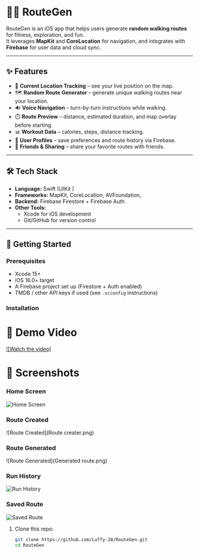 # 🚶‍♂️ RouteGen

RouteGen is an iOS app that helps users generate **random walking routes** for fitness, exploration, and fun.  
It leverages **MapKit** and **CoreLocation** for navigation, and integrates with **Firebase** for user data and cloud sync.

---

## ✨ Features

- 📍 **Current Location Tracking** – see your live position on the map.
- 🗺️ **Random Route Generator** – generate unique walking routes near your location.
- 🔊 **Voice Navigation** – turn-by-turn instructions while walking.
- ⏱️ **Route Preview** – distance, estimated duration, and map overlay before starting.
- 📊 **Workout Data** – calories, steps, distance tracking.
- 👤 **User Profiles** – save preferences and route history via Firebase.
- 🤝 **Friends & Sharing** – share your favorite routes with friends.

---

## 🛠️ Tech Stack

- **Language:** Swift (UIKit )  
- **Frameworks:** MapKit, CoreLocation, AVFoundation,
- **Backend:** Firebase Firestore + Firebase Auth  
- **Other Tools:**  
  - Xcode for iOS development  
  - Git/GitHub for version control  

---

## 🚀 Getting Started

### Prerequisites
- Xcode 15+  
- iOS 16.0+ target  
- A Firebase project set up (Firestore + Auth enabled)  
- TMDB / other API keys if used (see `.xcconfig` instructions)

### Installation
# 🎥 Demo Video

[![Watch the video]]([https://youtu.be/your-video-id](https://drive.google.com/file/d/1wg-8c1UCjF1vxUoRx3lZl2_XJ393NYEV/view?usp=drive_link))

# 📸 Screenshots

### Home Screen
![Home Screen](Home.png)

### Route Created
![Route Created](Route creater.png)

### Route Generated
![Route Generated](Generated route.png)


### Run History
![Run History](Runhistory.png)

### Saved Route
![Saved Route](SavedRoute.png)

1. Clone this repo:
   ```bash
   git clone https://github.com/Luffy-28/RouteGen.git
   cd RouteGen
